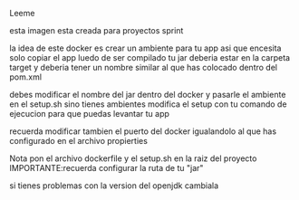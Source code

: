 Leeme

esta imagen esta creada para proyectos sprint 

la idea de este docker es crear un ambiente para tu app asi que encesita solo copiar el app luedo de ser compilado
tu jar deberia estar en la carpeta target y deberia tener un nombre similar al que has colocado dentro del pom.xml


debes modificar el nombre del jar dentro del docker  y pasarle el ambiente en el setup.sh
sino tienes ambientes modifica el setup con tu comando de ejecucion para que puedas levantar tu app

recuerda modificar tambien el puerto del docker igualandolo al que has configurado en el archivo propierties 

Nota pon el archivo dockerfile y el setup.sh en la raiz del proyecto 
IMPORTANTE:recuerda configurar la ruta de tu "jar"


si tienes problemas con la version del openjdk cambiala